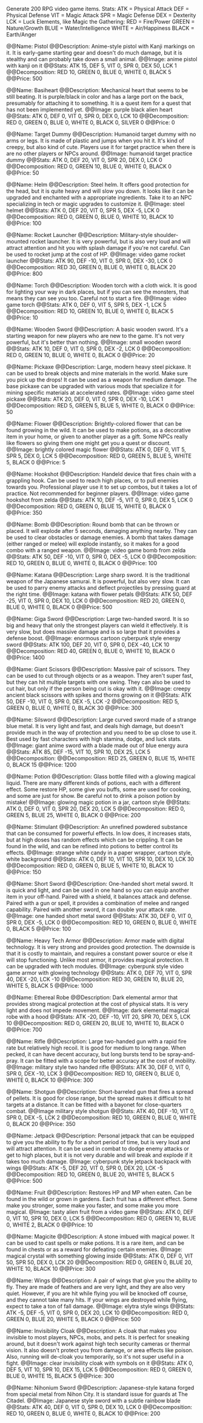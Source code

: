 Generate 200 RPG video game items.
Stats:
ATK = Physical Attack
DEF = Physical Defense
VIT = Magic Attack
SPR = Magic Defense
DEX = Dexterity
LCK = Luck
Elements, like Magic the Gathering:
RED = Fire/Power
GREEN = Nature/Growth
BLUE = Water/Intelligence
WHITE = Air/Happiness
BLACK = Earth/Anger

@@Name:
Pistol
@@Description:
Anime-style pistol with Kanji markings on it. It is early-game starting gear and doesn't do much damage, but it is stealthy and can probably take down a small animal.
@@Image:
anime pistol with kanji on it
@@Stats:
ATK 15, DEF 5, VIT 0, SPR 0, DEX 50, LCK 1
@@Decomposition:
RED 10, GREEN 0, BLUE 0, WHITE 0, BLACK 5
@@Price:
500

@@Name:
Basiheart
@@Description:
Mechanical heart that seems to be still beating. It is purple/black in color and has a large port on the back, presumably for attaching it to something. It is a quest item for a quest that has not been implemented yet.
@@Image:
purple black alien heart
@@Stats:
ATK 0, DEF 0, VIT 0, SPR 0, DEX 0, LCK 10
@@Decomposition:
RED 0, GREEN 0, BLUE 0, WHITE 0, BLACK 0, SILVER 0
@@Price:
0

@@Name:
Target Dummy
@@Description:
Humanoid target dummy with no arms or legs. It is made of plastic and jumps when you hit it. It's kind of creepy, but also kind of cute. Players use it for target practice when there is are no other players or NPCs around.
@@Image:
humanoid target practice dummy
@@Stats:
ATK 0, DEF 20, VIT 0, SPR 20, DEX 0, LCK 0
@@Decomposition:
RED 0, GREEN 10, BLUE 0, WHITE 0, BLACK 0
@@Price:
50

@@Name:
Helm
@@Description:
Steel helm. It offers good protection for the head, but it is quite heavy and will slow you down. It looks like it can be upgraded and enchanted with a appropriate ingredients. Take it to an NPC specializing in tech or magic upgrades to customize it.
@@Image:
steel helmet
@@Stats:
ATK 0, DEF 20, VIT 0, SPR 5, DEX -5, LCK 0
@@Decomposition:
RED 0, GREEN 0, BLUE 0, WHITE 10, BLACK 10
@@Price:
100

@@Name:
Rocket Launcher
@@Description:
Military-style shoulder-mounted rocket launcher. It is very powerful, but is also very loud and will attract attention and hit you with splash damage if you're not careful. Can be used to rocket jump at the cost of HP.
@@Image:
video game rocket launcher
@@Stats:
ATK 90, DEF -10, VIT 0, SPR 0, DEX -30, LCK 0
@@Decomposition:
RED 30, GREEN 0, BLUE 0, WHITE 0, BLACK 20
@@Price:
800

@@Name:
Torch
@@Description:
Wooden torch with a cloth wick. It is good for lighting your way in dark places, but if you can see the monsters, that means they can see you too. Careful not to start a fire.
@@Image:
video game torch
@@Stats:
ATK 0, DEF 0, VIT 5, SPR 5, DEX -1, LCK 5
@@Decomposition:
RED 10, GREEN 10, BLUE 0, WHITE 0, BLACK 5
@@Price:
10

@@Name:
Wooden Sword
@@Description:
A basic wooden sword. It's a starting weapon for new players who are new to the game. It's not very powerful, but it's better than nothing.
@@Image:
small wooden sword
@@Stats:
ATK 10, DEF 0, VIT 0, SPR 0, DEX -2, LCK 0
@@Decomposition:
RED 0, GREEN 10, BLUE 0, WHITE 0, BLACK 0
@@Price:
20

@@Name:
Pickaxe
@@Description:
Large, modern heavy steel pickaxe. It can be used to break objects and mine materials in the world. Make sure you pick up the drops! It can be used as a weapon for medium damage. The base pickaxe can be upgraded with various mods that specialize it for mining specific materials at accelerated rates.
@@Image:
video game steel pickaxe
@@Stats:
ATK 20, DEF 0, VIT 0, SPR 0, DEX -10, LCK 1
@@Decomposition:
RED 5, GREEN 5, BLUE 5, WHITE 0, BLACK 0
@@Price:
50

@@Name:
Flower
@@Description:
Brightly-colored flower that can be found growing in the wild. It can be used to make potions, as a decorative item in your home, or given to another player as a gift. Some NPCs really like flowers so giving them one might get you a quest or discount.
@@Image:
brightly colored magic flower
@@Stats:
ATK 0, DEF 0, VIT 5, SPR 5, DEX 0, LCK 5
@@Decomposition:
RED 0, GREEN 5, BLUE 5, WHITE 5, BLACK 0
@@Price:
5

@@Name:
Hookshot
@@Description:
Handeld device that fires chain with a grappling hook. Can be used to reach high places, or to pull enemies towards you. Professional player use it to set up combos, but it takes a lot of practice. Not recommended for beginner players.
@@Image:
video game hookshot from zelda
@@Stats:
ATK 10, DEF -5, VIT 0, SPR 0, DEX 5, LCK 0
@@Decomposition:
RED 0, GREEN 0, BLUE 15, WHITE 0, BLACK 0
@@Price:
350

@@Name:
Bomb
@@Description:
Round bomb that can be thrown or placed. It will explode after 5 seconds, damaging anything nearby. They can be used to clear obstacles or damage enemies. A bomb that takes damage (either ranged or melee) will explode instantly, so it makes for a good combo with a ranged weapon.
@@Image:
video game bomb from zelda
@@Stats:
ATK 50, DEF -10, VIT 0, SPR 0, DEX -5, LCK 0
@@Decomposition:
RED 10, GREEN 0, BLUE 0, WHITE 0, BLACK 0
@@Price:
100

@@Name:
Katana
@@Description:
Large sharp sword. It is the traditional weapon of the Japanese samurai. It is powerful, but also very slow. It can be used to parry enemy attacks and deflect projectiles by pressing guard at the right time.
@@Image:
katana with flower petals
@@Stats:
ATK 50, DEF -25, VIT 0, SPR 0, DEX 10, LCK 0
@@Decomposition:
RED 20, GREEN 0, BLUE 0, WHITE 0, BLACK 0
@@Price:
500

@@Name:
Giga Sword
@@Description:
Large two-handed sword. It is so big and heavy that only the strongest players can wield it effectively. It is very slow, but does massive damage and is so large that it provides a defense boost.
@@Image:
enormous cartoon cyberpunk style energy sword
@@Stats:
ATK 100, DEF 20, VIT 0, SPR 0, DEX -40, LCK 10
@@Decomposition:
RED 40, GREEN 0, BLUE 0, WHITE 10, BLACK 0
@@Price:
1400

@@Name:
Giant Scissors
@@Description:
Massive pair of scissors. They can be used to cut through objects or as a weapon. They aren't super fast, but they can hit multiple targets with one swing. They can also be used to cut hair, but only if the person being cut is okay with it.
@@Image:
creepy ancient black scissors with spikes and thorns growing on it
@@Stats:
ATK 50, DEF -10, VIT 0, SPR 0, DEX -5, LCK -2
@@Decomposition:
RED 5, GREEN 0, BLUE 0, WHITE 0, BLACK 30
@@Price:
300

@@Name:
Silsword
@@Description:
Large curved sword made of a strange blue metal. It is very light and fast, and deals high damage, but doesn't provide much in the way of protection and you need to be up close to use it. Best used by fast characters with high stamina, dodge, and luck stats.
@@Image:
giant anime sword with a blade made out of blue energy aura
@@Stats:
ATK 85, DEF -15, VIT 10, SPR 10, DEX 25, LCK 5
@@Decomposition:
@@Decomposition:
RED 25, GREEN 0, BLUE 15, WHITE 0, BLACK 15
@@Price:
1200

@@Name:
Potion
@@Description:
Glass bottle filled with a glowing magical liquid. There are many different kinds of potions, each with a different effect. Some restore HP, some give you buffs, some are used for cooking, and some are just for show. Be careful not to drink a poison potion by mistake!
@@Image:
glowing magic potion in a jar, cartoon style
@@Stats:
ATK 0, DEF 0, VIT 0, SPR 20, DEX 20, LCK 5
@@Decomposition:
RED 0, GREEN 5, BLUE 25, WHITE 0, BLACK 0
@@Price:
200

@@Name:
Stimulant
@@Description:
An unrefined powdered substance that can be consumed for powerful effects. In low does, it increases stats, but at high doses has random effects which can be crippling. It can be found in the wild, and can be refined into potions to better control its effects.
@@Image:
strange white candy in a paper wrapper, cartoon style, white background
@@Stats:
ATK 0, DEF 10, VIT 10, SPR 10, DEX 10, LCK 30
@@Decomposition:
RED 0, GREEN 0, BLUE 5, WHITE 10, BLACK 10
@@Price:
150

@@Name:
Short Sword
@@Description:
One-handed short metal sword. It is quick and light, and can be used in one hand so you can equip another item in your off-hand. Paired with a shield, it balances attack and defense. Paired with a gun or spell, it provides a combination of melee and ranged capability. Paired with another sword, it can double your attack rate.
@@Image:
one handed short metal sword
@@Stats:
ATK 30, DEF 0, VIT 0, SPR 0, DEX -5, LCK 0
@@Decomposition:
RED 10, GREEN 0, BLUE 0, WHITE 0, BLACK 5
@@Price:
100

@@Name:
Heavy Tech Armor
@@Description:
Armor made with digital technology. It is very strong and provides good protection. The downside is that it is costly to maintain, and requires a constant power source or else it will stop functioning. Unlike most armor, it provides magical protection. It can be upgraded with tech modules.
@@Image:
cyberpunk style video game armor with glowing technology
@@Stats:
ATK 0, DEF 70, VIT 0, SPR 40, DEX -20, LCK -10
@@Decomposition:
RED 30, GREEN 10, BLUE 20, WHITE 5, BLACK 5
@@Price:
1000

@@Name:
Ethereal Robe
@@Description:
Dark elemental armor that provides strong magical protection at the cost of physical stats. It is very light and does not impede movement.
@@Image:
dark elemental magical robe with a hood
@@Stats:
ATK -20, DEF -10, VIT 20, SPR 70, DEX 5, LCK 10
@@Decomposition:
RED 0, GREEN 20, BLUE 10, WHITE 10, BLACK 0
@@Price:
700

@@Name:
Rifle
@@Description:
Large two-handed gun with a rapid fire rate but relatively high recoil. It is good for medium to long range. When pecked, it can have decent accuracy, but long bursts tend to be spray-and-pray. It can be fitted with a scope for better accuracy at the cost of mobility.
@@Image:
military style two handed rifle
@@Stats:
ATK 30, DEF 0, VIT 0, SPR 0, DEX -10, LCK 3
@@Decomposition:
RED 10, GREEN 0, BLUE 0, WHITE 0, BLACK 10
@@Price:
300

@@Name:
Shotgun
@@Description:
Short-barreled gun that fires a spread of pellets. It is good for close range, but the spread makes it difficult to hit targets at a distance. It can be fitted with a bayonet for close-quarters combat.
@@Image
military style shotgun
@@Stats:
ATK 40, DEF -10, VIT 0, SPR 0, DEX -5, LCK 2
@@Decomposition:
RED 10, GREEN 0, BLUE 0, WHITE 0, BLACK 20
@@Price:
350

@@Name:
Jetpack
@@Description:
Personal jetpack that can be equipped to give you the ability to fly for a short period of time, but is very loud and will attract attention. It can be used in combat to dodge enemy attacks or get to high places, but it is not very durable and will break and explode if it takes too much damage.
@Image:
cyberpunk style jetpack backpack with wings
@@Stats:
ATK -5, DEF 20, VIT 0, SPR 0, DEX 20, LCK -5
@@Decomposition:
RED 10, GREEN 0, BLUE 20, WHITE 5, BLACK 5
@@Price:
500

@@Name:
Fruit
@@Description:
Restores HP and MP when eaten. Can be found in the wild or grown in gardens. Each fruit has a different effect. Some make you stronger, some make you faster, and some make you more magical.
@Image:
tasty alien fruit from a video game
@@Stats:
ATK 0, DEF 0, VIT 10, SPR 10, DEX 0, LCK 5
@@Decomposition:
RED 0, GREEN 10, BLUE 0, WHITE 2, BLACK 0
@@Price:
10

@@Name:
Magicite
@@Description:
A stone imbued with magical power. It can be used to cast spells or make potions. It is a rare item, and can be found in chests or as a reward for defeating certain enemies.
@Image:
magical crystal with something glowing inside
@@Stats:
ATK 0, DEF 0, VIT 50, SPR 50, DEX 0, LCK 20
@@Decomposition:
RED 0, GREEN 0, BLUE 20, WHITE 10, BLACK 10
@@Price:
300

@@Name:
Wings
@@Description:
A pair of wings that give you the ability to fly. They are made of feathers and are very light, and they are also very quiet. However, if you are hit while flying you will be knocked off course, and they cannot take many hits. If your wings are destroyed while flying, expect to take a ton of fall damage.
@@Image:
elytra style wings
@@Stats:
ATK -5, DEF -5, VIT 0, SPR 0, DEX 20, LCK 10
@@Decomposition:
RED 0, GREEN 0, BLUE 20, WHITE 5, BLACK 0
@@Price:
500

@@Name:
Invisibility Cloak
@@Description:
A cloak that makes you invisible to most players, NPCs, mobs, and pets. It is perfect for sneaking around, but it doesn't work against high tech security cameras or thermal vision. It also doesn't protect you from damage, or area effects like poison. Also, running will de-cloak you temporarily, so it's not super useful in a fight.
@@Image:
clear invisibility cloak with symbols on it
@@Stats:
ATK 0, DEF 5, VIT 10, SPR 10, DEX 15, LCK 5
@@Decomposition:
RED 0, GREEN 0, BLUE 0, WHITE 15, BLACK 5
@@Price:
300

@@Name:
Nihonium Sword
@@Description:
Japanese-style katana forged from special metal from Nihon City. It is standard issue for guards at The Citadel.
@@Image:
Japanese style sword with a subtle rainbow blade
@@Stats:
ATK 40, DEF 0, VIT 0, SPR 0, DEX 10, LCK 0
@@Decomposition:
RED 10, GREEN 0, BLUE 0, WHITE 0, BLACK 10
@@Price:
200